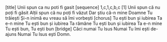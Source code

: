 [title] Unii spun ca nu poti fi gasit
[sequence] 1,c,1,c,b,c
[1]
Unii spun că nu poți fi găsit
Alții spun că nu poți fi văzut
Dar ştiu că-n mine Doamne Tu trăiești
Și-n inimă eu vreau să îmi vorbești
[chorus]
Tu ești bun și iubirea Ta e-n mine
Tu ești bun și iubirea Ta rămâne
Tu ești bun și iubirea Ta e-n mine
Tu ești bun, Tu ești bun
[bridge]
Căci numai Tu Isus
Numai Tu îmi ești de-ajuns
Numai Tu Isus ești Domn.

